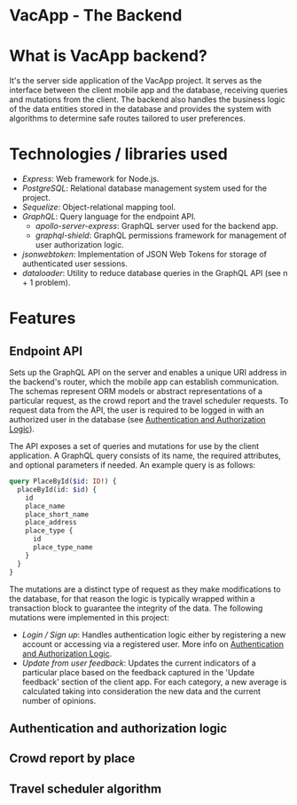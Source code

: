 # VacApp - The Backend

# What is VacApp backend?

It's the server side application of the VacApp project. It serves as the interface between the client mobile app and the database, receiving queries and mutations from the client. The backend also handles the business logic of the data entities stored in the database and provides the system with algorithms to determine safe routes tailored to user preferences.

# Technologies / libraries used

- _Express_: Web framework for Node.js.
- _PostgreSQL_: Relational database management system used for the project.
- _Sequelize_: Object-relational mapping tool.
- _GraphQL_: Query language for the endpoint API.
  - _apollo-server-express_: GraphQL server used for the backend app.
  - _graphql-shield_: GraphQL permissions framework for management of user authorization logic.
- _jsonwebtoken_: Implementation of JSON Web Tokens for storage of authenticated user sessions.
- _dataloader_: Utility to reduce database queries in the GraphQL API (see n + 1 problem).

# Features

## Endpoint API

Sets up the GraphQL API on the server and enables a unique URI address in the backend's router, which the mobile app can establish communication. The schemas represent ORM models or abstract representations of a particular request, as the crowd report and the travel scheduler requests. To request data from the API, the user is required to be logged in with an authorized user in the database (see [Authentication and Authorization Logic](#authentication-and-authorization-logic)).

The API exposes a set of queries and mutations for use by the client application. A GraphQL query consists of its name, the required attributes, and optional parameters if needed. An example query is as follows:

```graphql
query PlaceById($id: ID!) {
  placeById(id: $id) {
    id
    place_name
    place_short_name
    place_address
    place_type {
      id
      place_type_name
    }
  }
}
```

The mutations are a distinct type of request as they make modifications to the database, for that reason the logic is typically wrapped within a transaction block to guarantee the integrity of the data. The following mutations were implemented in this project:

- _Login / Sign up_: Handles authentication logic either by registering a new account or accessing via a registered user. More info on [Authentication and Authorization Logic](#authentication-and-authorization-logic).
- _Update from user feedback_: Updates the current indicators of a particular place based on the feedback captured in the 'Update feedback' section of the client app. For each category, a new average is calculated taking into consideration the new data and the current number of opinions.

## Authentication and authorization logic

## Crowd report by place

## Travel scheduler algorithm
